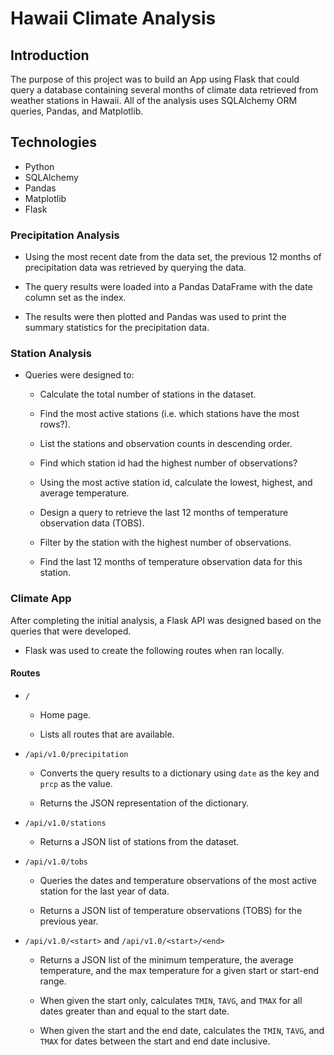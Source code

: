# Hawaii Climate Analysis

## Introduction

The purpose of this project was to build an App using Flask that could query a database containing several months of climate data retrieved from weather stations in Hawaii. 
All of the analysis uses SQLAlchemy ORM queries, Pandas, and Matplotlib. 

## Technologies

* Python
* SQLAlchemy
* Pandas
* Matplotlib
* Flask

### Precipitation Analysis

* Using the most recent date from the data set, the previous 12 months of precipitation data was retrieved by querying the data. 

* The query results were loaded into a Pandas DataFrame with the date column set as the index.

* The results were then plotted and Pandas was used to print the summary statistics for the precipitation data.

### Station Analysis

* Queries were designed to: 

    * Calculate the total number of stations in the dataset.

    * Find the most active stations (i.e. which stations have the most rows?).

    * List the stations and observation counts in descending order.

    * Find which station id had the highest number of observations?

    * Using the most active station id, calculate the lowest, highest, and average temperature.

    * Design a query to retrieve the last 12 months of temperature observation data (TOBS).

    * Filter by the station with the highest number of observations.

    * Find the last 12 months of temperature observation data for this station.

### Climate App

After completing the initial analysis, a Flask API was designed based on the queries that were developed.

* Flask was used to create the following routes when ran locally.

#### Routes

* `/`

  * Home page.

  * Lists all routes that are available.

* `/api/v1.0/precipitation`

  * Converts the query results to a dictionary using `date` as the key and `prcp` as the value.

  * Returns the JSON representation of the dictionary.

* `/api/v1.0/stations`

  * Returns a JSON list of stations from the dataset.

* `/api/v1.0/tobs`
  * Queries the dates and temperature observations of the most active station for the last year of data.

  * Returns a JSON list of temperature observations (TOBS) for the previous year.

* `/api/v1.0/<start>` and `/api/v1.0/<start>/<end>`

  * Returns a JSON list of the minimum temperature, the average temperature, and the max temperature for a given start or start-end range.

  * When given the start only, calculates `TMIN`, `TAVG`, and `TMAX` for all dates greater than and equal to the start date.

  * When given the start and the end date, calculates the `TMIN`, `TAVG`, and `TMAX` for dates between the start and end date inclusive.


